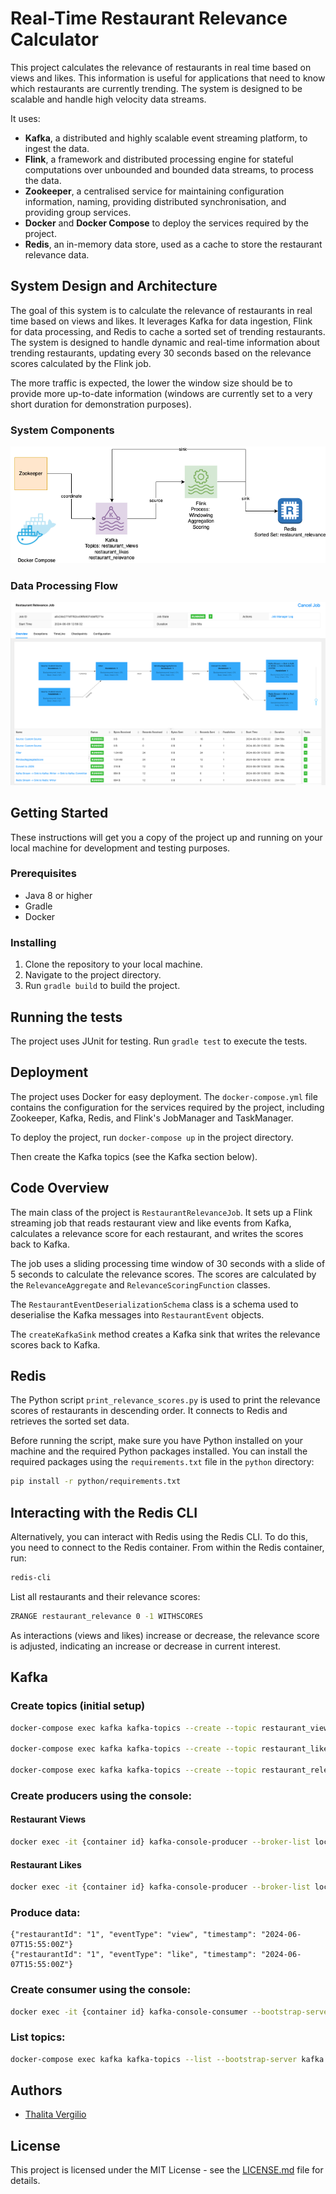 # Real-Time Restaurant Relevance Calculator

This project calculates the relevance of restaurants in real time based on views and likes.
This information is useful for applications that need to know which restaurants are currently trending.
The system is designed to be scalable and handle high velocity data streams.

It uses:
* **Kafka**, a distributed and highly scalable event streaming platform, to ingest the data.
* **Flink**, a framework and distributed processing engine for stateful computations over unbounded and bounded data streams, to process the data.
* **Zookeeper**, a centralised service for maintaining configuration information, naming, providing distributed synchronisation, and providing group services.
* **Docker** and **Docker Compose** to deploy the services required by the project.
* **Redis**, an in-memory data store, used as a cache to store the restaurant relevance data.

## System Design and Architecture
The goal of this system is to calculate the relevance of restaurants in real time based on views and likes. 
It leverages Kafka for data ingestion, Flink for data processing, and Redis to cache a sorted set of trending restaurants. 
The system is designed to handle dynamic and real-time information about trending restaurants, updating every 30 seconds based on the relevance scores calculated by the Flink job. 

The more traffic is expected, the lower the window size should be to provide more up-to-date information (windows are currently set to a very short duration for demonstration purposes).

### System Components
![architecture.png](assets%2Fimages%2Farchitecture.png)

### Data Processing Flow
![flink.png](assets/images/flink.png)

## Getting Started

These instructions will get you a copy of the project up and running on your local machine for development and testing purposes.

### Prerequisites

- Java 8 or higher
- Gradle
- Docker

### Installing

1. Clone the repository to your local machine.
2. Navigate to the project directory.
3. Run `gradle build` to build the project.

## Running the tests

The project uses JUnit for testing. Run `gradle test` to execute the tests.

## Deployment

The project uses Docker for easy deployment. The `docker-compose.yml` file contains the configuration for the services required by the project, including Zookeeper, Kafka, Redis, and Flink's JobManager and TaskManager.

To deploy the project, run `docker-compose up` in the project directory.

Then create the Kafka topics (see the Kafka section below).

## Code Overview

The main class of the project is `RestaurantRelevanceJob`. It sets up a Flink streaming job that reads restaurant view and like events from Kafka, calculates a relevance score for each restaurant, and writes the scores back to Kafka.

The job uses a sliding processing time window of 30 seconds with a slide of 5 seconds to calculate the relevance scores. The scores are calculated by the `RelevanceAggregate` and `RelevanceScoringFunction` classes.

The `RestaurantEventDeserializationSchema` class is a schema used to deserialise the Kafka messages into `RestaurantEvent` objects.

The `createKafkaSink` method creates a Kafka sink that writes the relevance scores back to Kafka.

## Redis

The Python script `print_relevance_scores.py` is used to print the relevance scores of restaurants in descending order. It connects to Redis and retrieves the sorted set data.

Before running the script, make sure you have Python installed on your machine and the required Python packages installed. You can install the required packages using the `requirements.txt` file in the `python` directory:

```bash
pip install -r python/requirements.txt
```

## Interacting with the Redis CLI
Alternatively, you can interact with Redis using the Redis CLI. To do this, you need to connect to the Redis container.
From within the Redis container, run:

```bash
redis-cli
```
List all restaurants and their relevance scores:

```bash
ZRANGE restaurant_relevance 0 -1 WITHSCORES
```

As interactions (views and likes) increase or decrease, the relevance score is adjusted, indicating an increase or decrease in current interest.

## Kafka

### Create topics (initial setup)

```bash
docker-compose exec kafka kafka-topics --create --topic restaurant_views --partitions 1 --replication-factor 1 --bootstrap-server kafka:9092

docker-compose exec kafka kafka-topics --create --topic restaurant_likes --partitions 1 --replication-factor 1 --bootstrap-server kafka:9092

docker-compose exec kafka kafka-topics --create --topic restaurant_relevance --partitions 1 --replication-factor 1 --bootstrap-server kafka:9092
```    

### Create producers using the console:
#### Restaurant Views
```bash
docker exec -it {container id} kafka-console-producer --broker-list localhost:9092 --topic restaurant_views
```
#### Restaurant Likes
```bash
docker exec -it {container id} kafka-console-producer --broker-list localhost:9092 --topic restaurant_likes
```
### Produce data:

```
{"restaurantId": "1", "eventType": "view", "timestamp": "2024-06-07T15:55:00Z"}
{"restaurantId": "1", "eventType": "like", "timestamp": "2024-06-07T15:55:00Z"}
```

### Create consumer using the console:

```bash
docker exec -it {container id} kafka-console-consumer --bootstrap-server localhost:9092 --topic restaurant_relevance --from-beginning
```

### List topics:

```bash
docker-compose exec kafka kafka-topics --list --bootstrap-server kafka:9092
```

## Authors

- [Thalita Vergilio](https://github.com/tvergilio)

## License

This project is licensed under the MIT License - see the [LICENSE.md](LICENSE.md) file for details.

